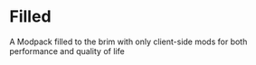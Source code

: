 # Filled
A Modpack filled to the brim with only client-side mods for both performance and quality of life
